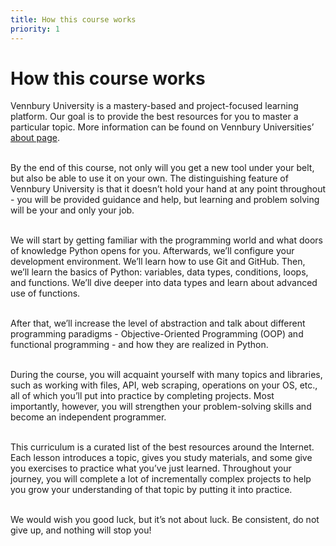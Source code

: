 ```yaml
---
title: How this course works
priority: 1
---
```


# How this course works

Vennbury University is a mastery-based and project-focused learning platform. Our goal is to provide the best resources for you to master a particular topic. More information can be found on Vennbury Universities’ [about page](https://vennbury.com/).<br><br>

By the end of this course, not only will you get a new tool under your belt, but also be able to use it on your own. The distinguishing feature of Vennbury University is that it doesn’t hold your hand at any point throughout - you will be provided guidance and help, but learning and problem solving will be your and only your job.<br><br>

We will start by getting familiar with the programming world and what doors of knowledge Python opens for you. Afterwards, we’ll configure your development environment. We’ll learn how to use Git and GitHub. Then, we’ll learn the basics of Python: variables, data types, conditions, loops, and functions. We’ll dive deeper into data types and learn about advanced use of functions.<br><br>

After that, we’ll increase the level of abstraction and talk about different programming paradigms - Objective-Oriented Programming (OOP) and functional programming - and how they are realized in Python.<br><br>

During the course, you will acquaint yourself with many topics and libraries, such as working with files, API, web scraping, operations on your OS, etc., all of which you’ll put into practice by completing projects. Most importantly, however, you will strengthen your problem-solving skills and become an independent programmer.<br><br>

This curriculum is a curated list of the best resources around the Internet. Each lesson introduces a topic, gives you study materials, and some give you exercises to practice what you’ve just learned. Throughout your journey, you will complete a lot of incrementally complex projects to help you grow your understanding of that topic by putting it into practice.<br><br>

We would wish you good luck, but it’s not about luck. Be consistent, do not give up, and nothing will stop you!
